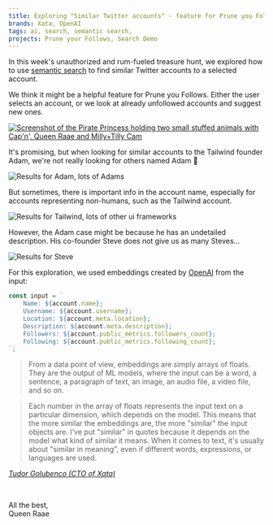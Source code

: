```yaml
---
title: Exploring "Similar Twitter accounts" - feature for Prune you Follows
brands: Xata, OpenAI
tags: ai, search, semantic search,
projects: Prune your Follows, Search Demo
---
```


In this week's unauthorized and rum-fueled treasure hunt, we explored how to use [semantic search](/emails/2023-03-21-semantic-search/) to find similar Twitter accounts to a selected account.

We think it might be a helpful feature for Prune you Follows. Either the user selects an account, or we look at already unfollowed accounts and suggest new ones.

[![Screenshot of the Pirate Princess holding two small stuffed animals with Cap'n', Queen Raae and Milly+Tilly Cam](./screenshot.jpg)](https://www.youtube.com/live/VrpOFeWbz5M?feature=share)

It's promising, but when looking for similar accounts to the Tailwind founder Adam, we're not really looking for others named Adam 🤔

![Results for Adam, lots of Adams](./adam-results.png)

But sometimes, there is important info in the account name, especially for accounts representing non-humans, such as the Tailwind account.

![Results for Tailwind, lots of other ui frameworks](./tailwind-results.png)

However, the Adam case might be because he has an undetailed description. His co-founder Steve does not give us as many Steves...

![Results for Steve](./steve-results.png)

For this exploration, we used embeddings created by [OpenAI](https://platform.openai.com/docs/api-reference/embeddings) from the input:

```js
const input = `
    Name: ${account.name};
    Username: ${account.username};
    Location: ${account.meta.location};
    Description: ${account.meta.description};
    Followers: ${account.public_metrics.followers_count};
    Following: ${account.public_metrics.following_count};
`;
```

> From a data point of view, embeddings are simply arrays of floats. They are the output of ML models, where the input can be a word, a sentence, a paragraph of text, an image, an audio file, a video file, and so on.

> Each number in the array of floats represents the input text on a particular dimension, which depends on the model. This means that the more similar the embeddings are, the more "similar" the input objects are. I've put "similar" in quotes because it depends on the model what kind of similar it means. When it comes to text, it's usually about "similar in meaning", even if different words, expressions, or languages are used.

<cite>[Tudor Golubenco (CTO of Xata)](https://xata.io/blog/semantic-search-openai-typescript-deno)</cite>

&nbsp;

All the best,\
Queen Raae

```

```
